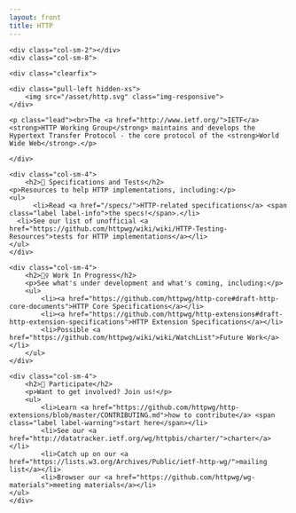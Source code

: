 ```yaml
---
layout: front
title: HTTP
---
```


<div class="container">

<div class="row">

	<div class="col-sm-2"></div>
	<div class="col-sm-8">

    <div class="clearfix">
	
    <div class="pull-left hidden-xs">
    	<img src="/asset/http.svg" class="img-responsive">
    </div>

    <p class="lead"><br>The <a href="http://www.ietf.org/">IETF</a> <strong>HTTP Working Group</strong> maintains and develops the Hypertext Transfer Protocol - the core protocol of the <strong>World Wide Web</strong>.</p>

    </div>
  </div>
	<div class="col-sm-2"></div>

</div>

<div class="row">
	
	<div class="col-sm-4">
		<h2>📄 Specifications and Tests</h2>
    <p>Resources to help HTTP implementations, including:</p>
    <ul>
		  <li>Read <a href="/specs/">HTTP-related specifications</a> <span class="label label-info">the specs!</span>.</li>
      <li>See our list of unofficial <a href="https://github.com/httpwg/wiki/wiki/HTTP-Testing-Resources">tests for HTTP implementations</a></li>
    </ul>
	</div>

	<div class="col-sm-4">
		<h2>👷‍♀️ Work In Progress</h2>
		<p>See what's under development and what's coming, including:</p>
		<ul>
			<li><a href="https://github.com/httpwg/http-core#draft-http-core-documents">HTTP Core Specifications</a></li>
			<li><a href="https://github.com/httpwg/http-extensions#draft-http-extension-specifications">HTTP Extension Specifications</a></li>
			<li>Possible <a href="https://github.com/httpwg/wiki/wiki/WatchList">Future Work</a></li>
		</ul>
	</div>

	<div class="col-sm-4">
		<h2>👋 Participate</h2>
		<p>Want to get involved? Join us!</p>
		<ul>
			<li>Learn <a href="https://github.com/httpwg/http-extensions/blob/master/CONTRIBUTING.md">how to contribute</a> <span class="label label-warning">start here</span></li>
			<li>See our <a href="http://datatracker.ietf.org/wg/httpbis/charter/">charter</a></li>
			<li>Catch up on our <a href="https://lists.w3.org/Archives/Public/ietf-http-wg/">mailing list</a></li>
			<li>Browser our <a href="https://github.com/httpwg/wg-materials">meeting materials</a></li>
    </ul>
	</div>
</div>

</div>

